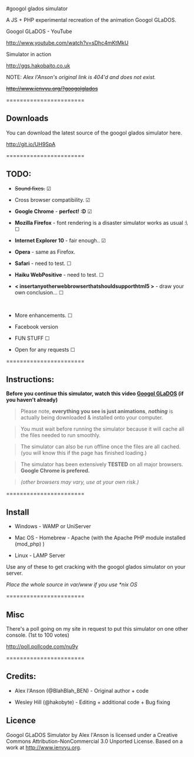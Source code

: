 #googol glados simulator


A JS + PHP experimental recreation of the animation Googol GLaDOS.


Googol GLaDOS - YouTube

http://www.youtube.com/watch?v=sDhc4mKtMkU


Simulator in action

http://ggs.hakobaito.co.uk


NOTE: _Alex I'Anson's original link is 404'd and does not exist._

<del>http://www.ienvyu.org/?googolglados<del>

=======================


Downloads
-

You can download the latest source of the googol glados simulator here.

http://git.io/UH9SpA


=======================

TODO:
-

+ <del>Sound fixes.</del> ☑

+ Cross browser compatibility. ☑
 + **Google Chrome** - **perfect! :D** ☑
 + **Mozilla Firefox** - font rendering is a disaster simulator works as usual :\ ☐
 + **Internet Explorer 10** - fair enough.. ☑
 + **Opera** - same as Firefox.
 + **Safari** - need to test. ☐
 + **Haiku WebPositive** - need to test. ☐
 + **< insertanyotherwebbrowserthatshouldsupporthtml5 >** - draw your own conclusion... ☐

<br>

+ More enhancements. ☐

+ Facebook version

+ FUN STUFF ☐

+ Open for any requests ☐

=======================


Instructions:
-
 
>
**Before you continue this simulator, watch this video [Googol GLaDOS](http://www.youtube.com/watch?v=sDhc4mKtMkU) (if you haven't already)**

   
> Please note, **everything you see is just animations**, **_nothing_** is actually being downloaded & installed onto your computer.

   
> You must wait before running the simulator because it will cache all the files needed to run smoothly.
   
> The simulator can also be run offline once the files are all cached.
(you will know this if the page has finished loading.)

   
> The simulator has been extensively **TESTED** on all major browsers. **Google Chrome is prefered.** 

> _(other browsers may vary, use at your own risk.)_

=======================

Install
-

+ Windows - WAMP or UniServer

+ Mac OS - Homebrew - Apache (with the Apache PHP module installed (mod_php) )

+ Linux - LAMP Server

Use any of these to get cracking with the googol glados simulator on your server.

_Place the whole source in var/www if you use *nix OS_

=======================


Misc
- 

There's a poll going on my site in request to put this simulator on one other console.
(1st to 100 votes)

http://poll.pollcode.com/nu9y

=======================


Credits:
-

+ Alex I'Anson (@BlahBlah_BEN) - Original author + code

+ Wesley Hill (@hakobyte) - Editing + additional code + Bug fixing

<insert name here>

Licence
-

Googol GLaDOS Simulator by Alex I'Anson is licensed under a Creative Commons Attribution-NonCommercial 3.0 Unported License.
Based on a work at http://www.ienvyu.org.
